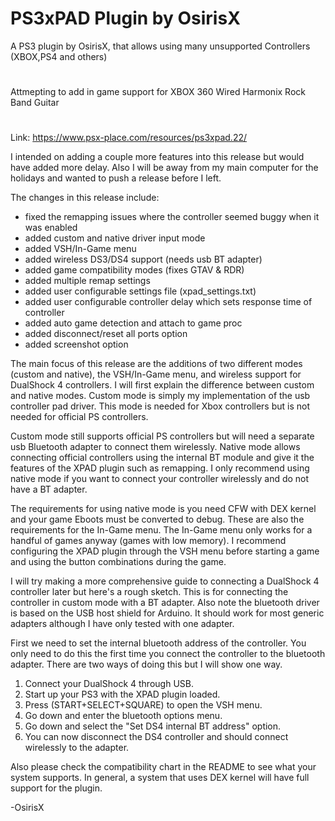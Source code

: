 # PS3xPAD Plugin by OsirisX
A PS3 plugin by OsirisX, that allows using many unsupported Controllers (XBOX,PS4 and others)

#
Attmepting to add in game support for XBOX 360 Wired Harmonix Rock Band Guitar
#
Link: https://www.psx-place.com/resources/ps3xpad.22/

I intended on adding a couple more features into this release but would have added more delay.
Also I will be away from my main computer for the holidays and wanted to push a release before I left.

The changes in this release include:
- fixed the remapping issues where the controller seemed buggy when it was enabled
- added custom and native driver input mode
- added VSH/In-Game menu
- added wireless DS3/DS4 support (needs usb BT adapter)
- added game compatibility modes (fixes GTAV & RDR)
- added multiple remap settings
- added user configurable settings file (xpad_settings.txt)
- added user configurable controller delay which sets response time of controller
- added auto game detection and attach to game proc
- added disconnect/reset all ports option
- added screenshot option

The main focus of this release are the additions of two different modes (custom and native), the VSH/In-Game menu,
and wireless support for DualShock 4 controllers. I will first explain the difference between custom and native modes.
Custom mode is simply my implementation of the usb controller pad driver. This mode is needed for Xbox controllers
but is not needed for official PS controllers. 

Custom mode still supports official PS controllers but will need a separate usb Bluetooth adapter to connect them wirelessly.
Native mode allows connecting official controllers using the internal BT module and give it the features of the XPAD plugin such as remapping.
I only recommend using native mode if you want to connect your controller wirelessly and do not have a BT adapter.

The requirements for using native mode is you need CFW with DEX kernel and your game Eboots must be converted to debug.
These are also the requirements for the In-Game menu. The In-Game menu only works for a handful of games anyway (games with low memory).
I recommend configuring the XPAD plugin through the VSH menu before starting a game and using the button combinations during the game.

I will try making a more comprehensive guide to connecting a DualShock 4 controller later but here's a rough sketch.
This is for connecting the controller in custom mode with a BT adapter. Also note the bluetooth driver is based on the USB host shield for Arduino.
It should work for most generic adapters although I have only tested with one adapter.

First we need to set the internal bluetooth address of the controller. You only need to do this the first
time you connect the controller to the bluetooth adapter. There are two ways of doing this but I will show one way.

1. Connect your DualShock 4 through USB.
2. Start up your PS3 with the XPAD plugin loaded.
3. Press (START+SELECT+SQUARE) to open the VSH menu.
4. Go down and enter the bluetooth options menu.
5. Go down and select the "Set DS4 internal BT address" option.
6. You can now disconnect the DS4 controller and should connect wirelessly to the adapter.

Also please check the compatibility chart in the README to see what your system supports.
In general, a system that uses DEX kernel will have full support for the plugin.

-OsirisX

